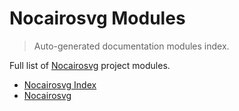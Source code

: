 # Nocairosvg Modules

> Auto-generated documentation modules index.

Full list of [Nocairosvg](README.md#nocairosvg-index) project modules.

- [Nocairosvg Index](README.md#nocairosvg-index)
- [Nocairosvg](nocairosvg/index.md#nocairosvg)
